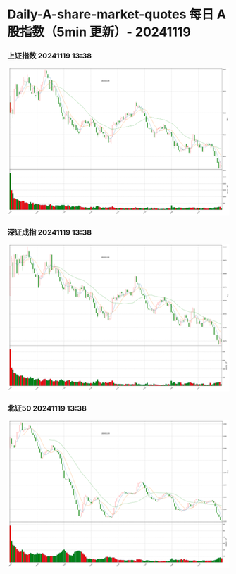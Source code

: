 
# Daily-A-share-market-quotes 每日 A 股指数（5min 更新）- 20241119

### 上证指数 20241119 13:38
![](./fig/2024/11/20241119-sh000001.png)

### 深证成指 20241119 13:38
![](./fig/2024/11/20241119-sz399001.png)

### 北证50 20241119 13:38
![](./fig/2024/11/20241119-bj899050.png)
